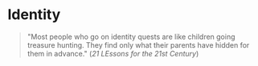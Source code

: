 # Identity
> "Most people who go on identity quests are like children going treasure hunting. They find only what their parents have hidden for them in advance."
> (*21 LEssons for the 21st Century*)